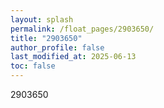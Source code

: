 ```yaml
---
layout: splash
permalink: /float_pages/2903650/
title: "2903650"
author_profile: false
last_modified_at: 2025-06-13
toc: false
---
```

 
2903650
